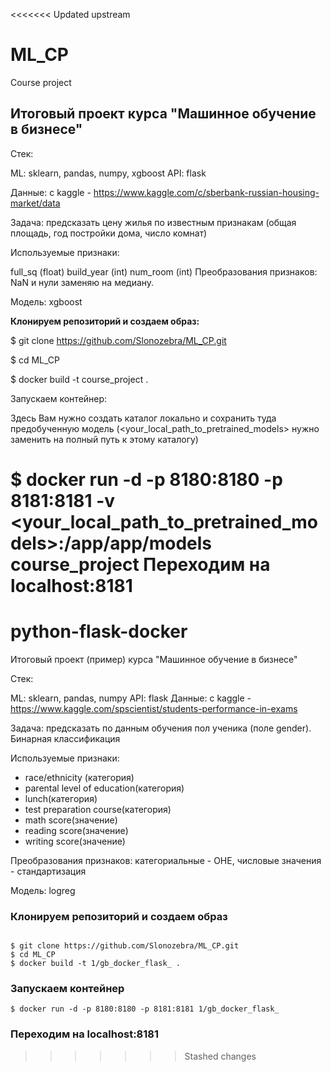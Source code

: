 <<<<<<< Updated upstream
# ML_CP
 Course project
## Итоговый проект курса "Машинное обучение в бизнесе"

Стек:

ML: sklearn, pandas, numpy, xgboost API: flask

Данные: с kaggle - https://www.kaggle.com/c/sberbank-russian-housing-market/data

Задача: предсказать цену жилья по известным признакам (общая площадь, год постройки дома, число комнат)

Используемые признаки:

full_sq (float)
build_year (int)
num_room (int)
Преобразования признаков: NaN и нули заменяю на медиану.

Модель: xgboost

**Клонируем репозиторий и создаем образ:**

$ git clone https://github.com/Slonozebra/ML_CP.git

$ cd ML_CP

$ docker build -t course_project .

Запускаем контейнер:

Здесь Вам нужно создать каталог локально и сохранить туда предобученную модель (<your_local_path_to_pretrained_models> нужно заменить на полный путь к этому каталогу)

$ docker run -d -p 8180:8180 -p 8181:8181 -v <your_local_path_to_pretrained_models>:/app/app/models course_project
Переходим на localhost:8181
=======
# python-flask-docker
Итоговый проект (пример) курса "Машинное обучение в бизнесе"

Стек:

ML: sklearn, pandas, numpy
API: flask
Данные: с kaggle - https://www.kaggle.com/spscientist/students-performance-in-exams

Задача: предсказать по данным обучения пол ученика (поле gender). Бинарная классификация

Используемые признаки:

- race/ethnicity (категория)
- parental level of education(категория)
- lunch(категория)
- test preparation course(категория)
- math score(значение)
- reading score(значение)
- writing score(значение)

Преобразования признаков: категориальные - OHE, числовые значения - стандартизация

Модель: logreg

### Клонируем репозиторий и создаем образ
```

$ git clone https://github.com/Slonozebra/ML_CP.git
$ cd ML_CP
$ docker build -t 1/gb_docker_flask_ .
```

### Запускаем контейнер
```
$ docker run -d -p 8180:8180 -p 8181:8181 1/gb_docker_flask_
```

### Переходим на localhost:8181
>>>>>>> Stashed changes
